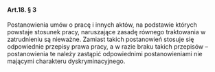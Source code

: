 #### Art.18. § 3

Postanowienia umów o pracę i innych aktów, na podstawie których powstaje stosunek pracy, naruszające zasadę równego traktowania w zatrudnieniu są nieważne. Zamiast takich postanowień stosuje się odpowiednie przepisy prawa pracy, a w razie braku takich przepisów – postanowienia te należy zastąpić odpowiednimi postanowieniami nie mającymi charakteru dyskryminacyjnego.

